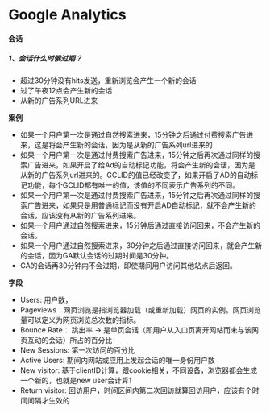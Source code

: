 # Google Analytics




#### 会话

##### 1、会话什么时候过期？

* 超过30分钟没有hits发送，重新浏览会产生一个新的会话
* 过了午夜12点会产生新的会话
* 从新的广告系列URL进来

**案例**

* 如果一个用户第一次是通过自然搜索进来，15分钟之后通过付费搜索广告进来，这是将会产生新的会话，因为是从新的广告系列url进来的
* 如果一个用户第一次是通过付费搜索广告进来，15分钟之后再次通过同样的搜索广告进来，如果开启了给Ad的自动标记功能，将会产生新的会话，因为是从新的广告系列url进来的。GCLID的值已经改变了，如果开启了AD的自动标记功能，每个GCLID都有唯一的值，该值的不同表示广告系列的不同。
* 如果一个用户第一次是通过付费搜索广告进来，15分钟之后再次通过同样的搜索广告进来，如果只是用普通标记而没有开启AD自动标记，就不会产生新的会话，应该没有从新的广告系列进来。
* 如果一个用户通过自然搜索进来，15分钟后通过直接访问回来，不会产生新的会话。
* 如果一个用户通过自然搜索进来，30分钟之后通过直接访问回来，就会产生新的会话，因为GA默认会话的过期时间是30分钟。
* GA的会话再30分钟内不会过期，即使期间用户访问其他站点后返回。

**字段**

* Users: 用户数，
* Pageviews：网页浏览是指浏览器加载（或重新加载）网页的实例。网页浏览量可以定义为网页浏览总次数的指标。
* Bounce Rate： 跳出率 -> 是单页会话（即用户从入口页离开网站而未与该网页互动的会话）所占的百分比
* New Sessions: 第一次访问的百分比
* Active Users: 期间内网站或应用上发起会话的唯一身份用户数
* New visitor: 基于clientID计算，跟cookie相关，不同设备，浏览器都会生成一个新的，也就是new user会计算1
* Return visitor: 回访用户，时间区间内第二次回访就算回访用户，应该有个时间间隔才生效的
